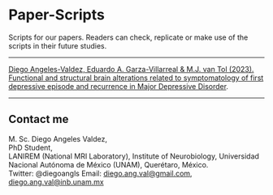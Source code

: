 # Paper-Scripts

Scripts for our papers. Readers can check, replicate or make use of the scripts in their future studies.

---

[Diego Angeles-Valdez, Eduardo A. Garza-Villarreal & M.J. van Tol (2023). Functional and structural brain alterations related to symptomatology of first depressive episode and recurrence in Major Depressive Disorder]().

---

## Contact me 

M. Sc. Diego Angeles Valdez,    
PhD Student,   
LANIREM (National MRI Laboratory), Institute of Neurobiology, Universidad Nacional Autónoma de México (UNAM), Querétaro, México.   
Twitter: @diegoangls
Email: diego.ang.val@gmail.com, diego.ang.val@inb.unam.mx   
